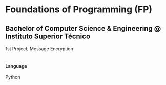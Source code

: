 # Foundations of Programming (FP)
## Bachelor of Computer Science & Engineering @ Instituto Superior Técnico
1st Project, Message Encryption
<br><br>

#### Language
Python
